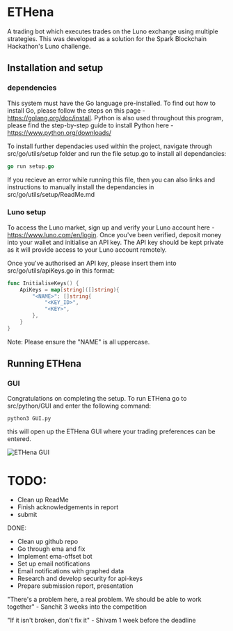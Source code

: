 # ETHena

A trading bot which executes trades on the Luno exchange using multiple strategies. This was developed as a solution for the Spark Blockchain Hackathon's Luno challenge.

## Installation and setup
### dependencies
This system must have the Go language pre-installed. To find out how to install Go, please follow the steps on this page - https://golang.org/doc/install. Python is also used throughout this program, please find the step-by-step guide to install Python here - https://www.python.org/downloads/

To install further dependacies used within the project, navigate through src/go/utils/setup folder and run the file setup.go to install all dependancies:

```go
go run setup.go
```

If you recieve an error while running this file, then you can also links and instructions to manually install the dependancies in src/go/utils/setup/ReadMe.md

### Luno setup
To access the Luno market, sign up and verify your Luno account here - https://www.luno.com/en/login. Once you've been verified, deposit money into your wallet and initialise an API key. The API key should be kept private as it will provide access to your Luno account remotely. 

Once you've authorised an API key, please insert them into src/go/utils/apiKeys.go in this format:

```go
func InitialiseKeys() {
	ApiKeys = map[string]([]string){
		"<NAME>": []string{
			"<KEY_ID>",
			"<KEY>",
		},
	}
}
```

Note: Please ensure the "NAME" is all uppercase.

## Running ETHena
### GUI
Congratulations on completing the setup. To run ETHena go to src/python/GUI and enter the following command:

```python3
python3 GUI.py
```
this will open up the ETHena GUI where your trading preferences can be entered.

![ETHena GUI](https://github.com/SanchitAjmera/ETHena/blob/master/docs/images/GUI_Image.png?raw=true)

# TODO:
  - Clean up ReadMe
  - Finish acknowledgements in report
  - submit


DONE:
  - Clean up github repo
  - Go through ema and fix
  - Implement ema-offset bot
  - Set up email notifications
  - Email notifications with graphed data
  - Research and develop security for api-keys
  - Prepare submission report, presentation
  
"There's a problem here, a real problem. We should be able to work together"
                                              - Sanchit 3 weeks into the competition
                                              
"If it isn't broken, don't fix it" 
                                              - Shivam 1 week before the deadline

